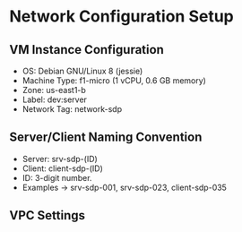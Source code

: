 # Network Configuration Setup

## VM Instance Configuration
* OS: Debian GNU/Linux 8 (jessie)
* Machine Type: f1-micro (1 vCPU, 0.6 GB memory)
* Zone: us-east1-b
* Label: dev:server
* Network Tag: network-sdp

## Server/Client Naming Convention
* Server: srv-sdp-(ID)
* Client: client-sdp-(ID)
* ID: 3-digit number.
* Examples -> srv-sdp-001, srv-sdp-023, client-sdp-035

## VPC Settings

